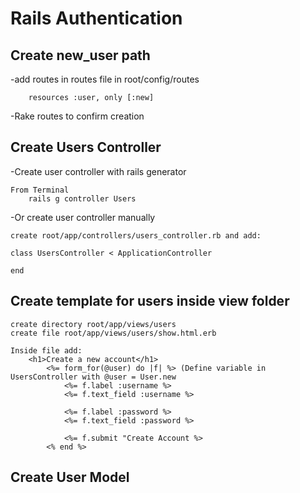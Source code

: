 # Rails Authentication

## Create new_user path
-add routes in routes file in root/config/routes

        resources :user, only [:new]
        
-Rake routes to confirm creation

## Create Users Controller
-Create user controller with rails generator 
    
    From Terminal
        rails g controller Users
            
-Or create user controller manually

    create root/app/controllers/users_controller.rb and add:
    
    class UsersController < ApplicationController
    
    end
        
## Create template for users inside view folder

    create directory root/app/views/users
    create file root/app/views/users/show.html.erb
    
    Inside file add:
        <h1>Create a new account</h1>
            <%= form_for(@user) do |f| %> (Define variable in UsersController with @user = User.new
                <%= f.label :username %>
                <%= f.text_field :username %>
            
                <%= f.label :password %>
                <%= f.text_field :password %>
            
                <%= f.submit "Create Account %>
            <% end %>
            
## Create User Model
